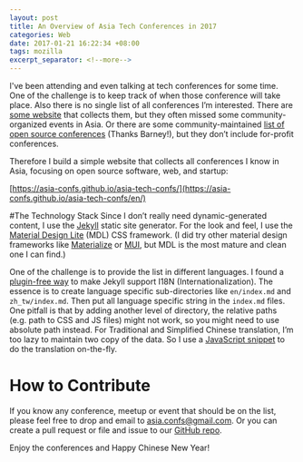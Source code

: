 ```yaml
---
layout: post
title: An Overview of Asia Tech Conferences in 2017
categories: Web
date: 2017-01-21 16:22:34 +08:00
tags: mozilla
excerpt_separator: <!--more-->
---
```


I've been attending and even talking at tech conferences for some time. One of the challenge is to keep track of when those conference will take place. Also there is no single list of all conferences I’m interested. There are [some website][conf_dir] that collects them, but they often missed some community-organized events in Asia. Or there are some community-maintained [list of open source conferences][os_list] (Thanks Barney!), but they don’t include for-profit conferences.

Therefore I build a simple website that collects all conferences I know in Asia, focusing on open source software, web, and startup:

[https://asia-confs.github.io/asia-tech-confs/](https://asia-confs.github.io/asia-tech-confs/en/)
<!--more-->

#The Technology Stack
Since I don’t really need dynamic-generated content, I use the [Jekyll][jekyll] static site generator. For the look and feel, I use the [Material Design Lite][mdl] (MDL) CSS framework. (I did try other material design frameworks like [Materialize][materialize] or [MUI][mui], but MDL is the most mature and clean one I can find.)

One of the challenge is to provide the list in different languages. I found a [plugin-free way][i18n] to make Jekyll support I18N (Internationalization). The essence is to create language specific sub-directories like `en/index.md` and `zh_tw/index.md`. Then put all language specific string in the `index.md` files. One pitfall is that by adding another level of directory, the relative paths (e.g. path to CSS and JS files) might not work, so you might need to use absolute path instead. For Traditional and Simplified Chinese translation, I’m too lazy to maintain two copy of the data. So I use a [JavaScript snippet][cn_tw] to do the translation on-the-fly.  

# How to Contribute

If you know any conference, meetup or event that should be on the list, please feel free to drop and email to [asia.confs@gmail.com](mailto:asia.confs@gamil.com). Or you can create a pull request or file and issue to our [GitHub repo][gh]. 

Enjoy the conferences and Happy Chinese New Year!

[conf_dir]: http://lanyrd.com/
[os_list]: https://wordpress.lokidea.com/blog/1531/
[jekyll]: https://jekyllrb.com/
[mdl]: https://getmdl.io/
[i18n]: https://github.com/mrzool/polyglot-jekyll
[cn_tw]: http://blog.markplace.net/trackback.php?id=150
[gh]: https://github.com/asia-confs/asia-tech-confs
[materialize]: http://materializecss.com/
[mui]: https://www.muicss.com/

